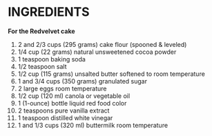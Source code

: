 # INGREDIENTS #

__For the Redvelvet cake__

1. 2 and 2/3 cups (295 grams) cake flour (spooned & leveled)
2. 1/4 cup (22 grams) natural unsweetened cocoa powder
3. 1 teaspoon baking soda
4. 1/2 teaspoon salt
5. 1/2 cup (115 grams) unsalted butter softened to room temperature
6. 1 and 3/4 cups (350 grams) granulated sugar
7. 2 large eggs room temperature
8. 1/2 cup (120 ml) canola or vegetable oil
9. 1 (1-ounce) bottle liquid red food color
10. 2 teaspoons pure vanilla extract
11. 1 teaspoon distilled white vinegar
12. 1 and 1/3 cups (320 ml) buttermilk room temperature
